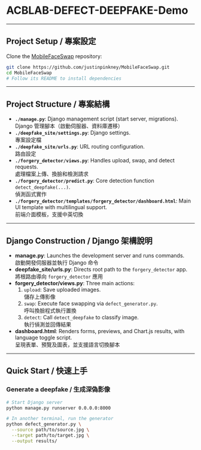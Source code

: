 # ACBLAB-DEFECT-DEEPFAKE-Demo

---

## Project Setup / 專案設定
Clone the [MobileFaceSwap](https://github.com/justinpinkney/MobileFaceSwap) repository:
   ```bash
   git clone https://github.com/justinpinkney/MobileFaceSwap.git
   cd MobileFaceSwap
   # Follow its README to install dependencies
   ```
---

## Project Structure / 專案結構

- **`./manage.py`**: Django management script (start server, migrations).  
  Django 管理腳本（啟動伺服器、資料庫遷移）
- **`./deepfake_site/settings.py`**: Django settings.  
  專案設定檔
- **`./deepfake_site/urls.py`**: URL routing configuration.  
  路由設定
- **`./forgery_detector/views.py`**: Handles upload, swap, and detect requests.  
  處理檔案上傳、換臉和檢測請求
- **`./forgery_detector/predict.py`**: Core detection function `detect_deepfake(...)`.  
  偵測函式實作
- **`./forgery_detector/templates/forgery_detector/dashboard.html`**: Main UI template with multilingual support.  
  前端介面模板，支援中英切換

---

## Django Construction / Django 架構說明

- **manage.py**: Launches the development server and runs commands.  
  啟動開發伺服器並執行 Django 命令
- **deepfake_site/urls.py**: Directs root path to the `forgery_detector` app.  
  將根路由導向 `forgery_detector` 應用
- **forgery_detector/views.py**: Three main actions:
  1. `upload`: Save uploaded images.  
     儲存上傳影像
  2. `swap`: Execute face swapping via `defect_generator.py`.  
     呼叫換臉程式執行置換
  3. `detect`: Call `detect_deepfake` to classify image.  
     執行偵測並回傳結果
- **dashboard.html**: Renders forms, previews, and Chart.js results, with language toggle script.  
  呈現表單、預覽及圖表，並支援語言切換腳本

---

## Quick Start / 快速上手

### Generate a deepfake / 生成深偽影像
```bash
# Start Django server
python manage.py runserver 0.0.0.0:8000

# In another terminal, run the generator
python defect_generator.py \
  --source path/to/source.jpg \
  --target path/to/target.jpg \
  --output results/
```
